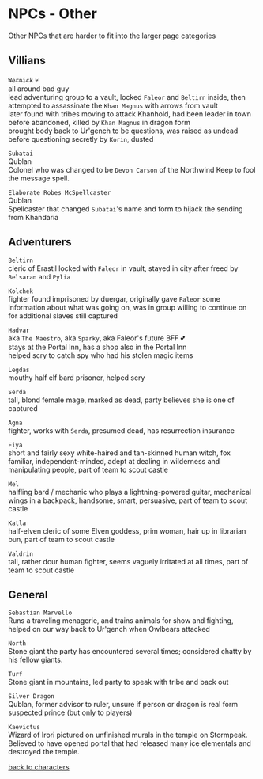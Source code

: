 # NPCs - Other

Other NPCs that are harder to fit into the larger page categories  

## Villians  

~~`Wernick`~~ 💀   
all around bad guy  
lead adventuring group to a vault, locked `Faleor` and `Beltirn` inside, then attempted to assassinate the `Khan Magnus` with arrows from vault  
later found with tribes moving to attack Khanhold, had been leader in town before abandoned, killed by `Khan Magnus` in dragon form  
brought body back to Ur'gench to be questions, was raised as undead before questioning secretly by `Korin`, dusted  

`Subatai`  
Qublan  
Colonel who was changed to be `Devon Carson` of the Northwind Keep to fool the message spell.  

`Elaborate Robes McSpellcaster`  
Qublan  
Spellcaster that changed `Subatai`'s name and form to hijack the sending from Khandaria  

## Adventurers  

`Beltirn`  
cleric of Erastil locked with `Faleor` in vault, stayed in city after freed by `Belsaran` and `Pylia`  

`Kolchek`  
fighter found imprisoned by duergar, originally gave `Faleor` some information about what was going on, was in group willing to continue on for additional slaves still captured  

`Hadvar`  
aka `The Maestro`, aka `Sparky`, aka Faleor's future BFF 💕  
stays at the Portal Inn, has a shop also in the Portal Inn  
helped scry to catch spy who had his stolen magic items  

`Legdas`  
mouthy half elf bard prisoner, helped scry  

`Serda`  
tall, blond female mage, marked as dead, party believes she is one of captured  

`Agna`  
fighter, works with `Serda`, presumed dead, has resurrection insurance  

`Eiya`  
short and fairly sexy white-haired and tan-skinned human witch, fox familiar, independent-minded, adept at dealing in wilderness and manipulating people, part of team to scout castle  

`Mel`  
halfling bard / mechanic who plays a lightning-powered guitar, mechanical wings in a backpack, handsome, smart, persuasive, part of team to scout castle  

`Katla`  
half-elven cleric of some Elven goddess, prim woman, hair up in librarian bun, part of team to scout castle  

`Valdrin`  
tall, rather dour human fighter, seems vaguely irritated at all times, part of team to scout castle  


## General  

`Sebastian Marvello`  
Runs a traveling menagerie, and trains animals for show and fighting, helped on our way back to Ur'gench when Owlbears attacked  

`North`  
Stone giant the party has encountered several times; considered chatty by his fellow giants.  

`Turf`  
Stone giant in mountains, led party to speak with tribe and back out  

`Silver Dragon`  
Qublan, former advisor to ruler, unsure if person or dragon is real form  
suspected prince (but only to players)

`Kaevictus`  
Wizard of Irori pictured on unfinished murals in the temple on Stormpeak. Believed to have opened portal that had released many ice elementals and destroyed the temple.  

[back to characters](/characters/README.md#npcs)  
